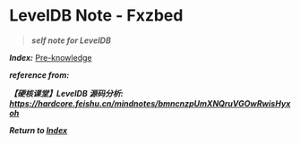 # LevelDB Note - Fxzbed

>*__self note for LevelDB__*<p>

*__Index:__*
[Pre-knowledge](./Pre-knowledge/Pre-knowledge.md)


*__reference from:<p>__*
*__【硬核课堂】LevelDB 源码分析: https://hardcore.feishu.cn/mindnotes/bmncnzpUmXNQruVGOwRwisHyxoh__*

*__Return to [Index](../../index.md)__*